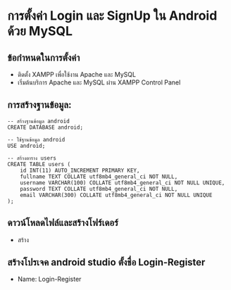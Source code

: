 # การตั้งค่า Login และ SignUp ใน Android ด้วย MySQL
## ข้อกำหนดในการตั้งค่า
- ติดตั้ง XAMPP เพื่อใช้งาน Apache และ MySQL
- เริ่มต้นบริการ Apache และ MySQL ผ่าน XAMPP Control Panel
## การสร้างฐานข้อมูล:
```
-- สร้างฐานข้อมูล android
CREATE DATABASE android;

-- ใช้ฐานข้อมูล android
USE android;

-- สร้างตาราง users
CREATE TABLE users (
    id INT(11) AUTO_INCREMENT PRIMARY KEY,
    fullname TEXT COLLATE utf8mb4_general_ci NOT NULL,
    username VARCHAR(100) COLLATE utf8mb4_general_ci NOT NULL UNIQUE,
    password TEXT COLLATE utf8mb4_general_ci NOT NULL,
    email VARCHAR(300) COLLATE utf8mb4_general_ci NOT NULL UNIQUE
);
```
## ดาวน์โหลดไฟล์และสร้างโฟร์เดอร์
- สร้าง
## สร้างโปรเจค android studio ตั้งชื่อ Login-Register
- Name:    Login-Register

